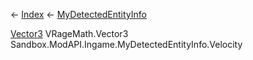 ← [Index](Api-Index) ← [MyDetectedEntityInfo](Sandbox.ModAPI.Ingame.MyDetectedEntityInfo)

[Vector3](VRageMath.Vector3) VRageMath.Vector3 Sandbox.ModAPI.Ingame.MyDetectedEntityInfo.Velocity